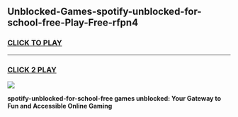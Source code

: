 
## Unblocked-Games-spotify-unblocked-for-school-free-Play-Free-rfpn4
<h3>
<a href="https://premium76.site?title=spotify-unblocked-for-school-free&ref=23A">CLICK TO PLAY</a></h3>
<hr>

<h3>
<a href="https://premium76.site?title=spotify-unblocked-for-school-free&ref=23A">CLICK 2 PLAY</a>
  
</h3>

<a href="https://premium76.site?title=spotify-unblocked-for-school-free&ref=23A"><img src="https://clearcache.store/games.png"></a>


**spotify-unblocked-for-school-free games unblocked: Your Gateway to Fun and Accessible Online Gaming**
